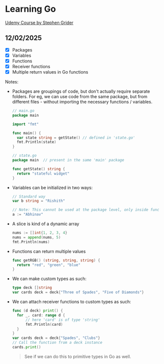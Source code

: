 # Learning Go

[Udemy Course by Stephen Grider](https://www.udemy.com/course/go-the-complete-developers-guide/learn/lecture/7797280#overview)

## 12/02/2025

- [x] Packages
- [x] Variables
- [x] Functions
- [x] Receiver functions
- [x] Multiple return values in Go functions

Notes:

- Packages are groupings of code, but don't actually require separate folders. For eg, we can use code from the same package, but from different files - without importing the necessary functions / variables.

  ```go
  // main.go
  package main

  import "fmt"

  func main() {
    var state string = getState() // defined in 'state.go'
    fmt.Println(state)
  }

  // state.go
  package main  // present in the same 'main' package

  func getState() string {
    return "stateful widget"
  }

  ```

- Variables can be initialized in two ways:

  ```go
  // Standard way
  var b string = "Rishith"

  // Note: This cannot be used at the package level, only inside functions
  a := "Abhinav"
  ```

- A slice is kind of a dynamic array

  ```go
  nums := []int{1, 2, 3, 4}
  nums = append(nums, 5)
  fmt.Println(nums)
  ```

- Functions can return multiple values

  ```go
  func getRGB() (string, string, string) {
    return "red", "green", "blue"
  }
  ```

- We can make custom types as such:

  ```go
  type deck []string
  var cards deck = deck{"Three of Spades", "Five of Diamonds"}
  ```

- We can attach receiver functions to custom types as such:

  ```go
  func (d deck) print() {
    for _, card: range d {
        // here 'card' is of type 'string'
        fmt.Println(card)
    }
  }
  var cards deck = deck{"Spades", "Clubs"}
  // Call the function from a deck instance
  cards.print()
  ```

  > See if we can do this to primitive types in Go as well.
